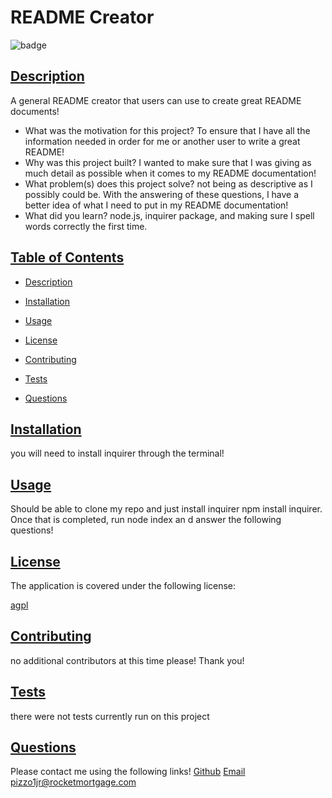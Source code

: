 
# README Creator


![badge](https://img.shields.io/badge/license-agpl-blue)
        
    
## [Description](#table-of-contents)

A general README creator that users can use to create great README documents!


- What was the motivation for this project? To ensure that I have all the information needed in order for me or another user to write a great README!
- Why was this project built? I wanted to make sure that I was giving as much detail as possible when it comes to my README documentation!
- What problem(s) does this project solve? not being as descriptive as I possibly could be. With the answering of these questions, I have a better idea of what I need to put in my README documentation!
- What did you learn? node.js, inquirer package, and making sure I spell words correctly the first time.

## [Table of Contents](#table-of-contents)
     
- [Description](#description)
- [Installation](#installation)
- [Usage](#usage)

- [License](#license)
      
- [Contributing](#contributing)
- [Tests](#tests)
- [Questions](#questions)

## [Installation](#table-of-contents)

you will need to install inquirer through the terminal!

## [Usage](#table-of-contents)

Should be able to clone my repo and just install inquirer npm install inquirer. Once that is completed, run node index   an d answer the following questions!


## [License](#table-of-contents)
The application is covered under the following license:

[agpl](https://choosealicense.com/licenses/agpl)
        
        

## [Contributing](#table-of-contents)

no additional contributors at this time please! Thank you!

## [Tests](#table-of-contents)

there were not tests currently run on this project

## [Questions](#table-of-contents)

Please contact me using the following links!
[Github](https://github.com/pizzo1jr)
[Email pizzo1jr@rocketmortgage.com](mailto:pizzo1jr@rocketmortgage.com)

